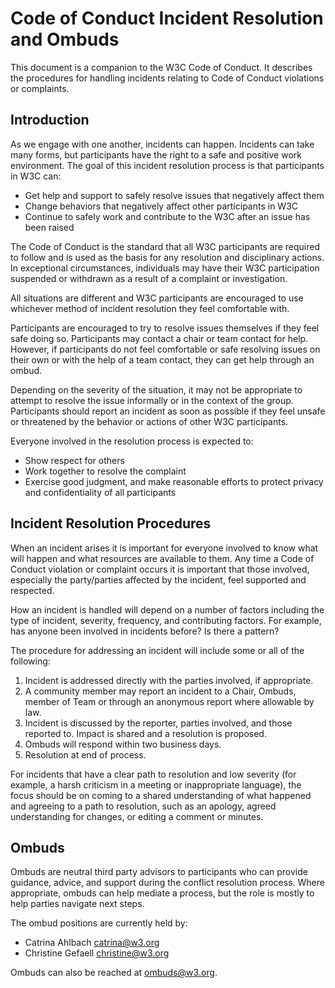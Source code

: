 # Code of Conduct Incident Resolution and Ombuds
This document is a companion to the W3C Code of Conduct. It describes the procedures for handling incidents relating to Code of Conduct violations or complaints.

## Introduction
As we engage with one another, incidents can happen. Incidents can take many forms, but participants have the right to a safe and positive work environment. The goal of this incident resolution process is that participants in W3C can:

- Get help and support to safely resolve issues that negatively affect them
- Change behaviors that negatively affect other participants in W3C
- Continue to safely work and contribute to the W3C after an issue has been raised

The Code of Conduct is the standard that all W3C participants are required to follow and is used as the basis for any resolution and disciplinary actions. In exceptional circumstances, individuals may have their W3C participation suspended or withdrawn as a result of a complaint or investigation.

All situations are different and W3C participants are encouraged to use whichever method of incident resolution they feel comfortable with.

Participants are encouraged to try to resolve issues themselves if they feel safe doing so. Participants may contact a chair or team contact for help. However, if participants do not feel comfortable or safe resolving issues on their own or with the help of a team contact, they can get help through an ombud.

Depending on the severity of the situation, it may not be appropriate to attempt to resolve the issue informally or in the context of the group. Participants should report an incident as soon as possible if they feel unsafe or threatened by the behavior or actions of other W3C participants.

Everyone involved in the resolution process is expected to:
- Show respect for others
- Work together to resolve the complaint
- Exercise good judgment, and make reasonable efforts to protect privacy and confidentiality of all participants

## Incident Resolution Procedures
When an incident arises it is important for everyone involved to know what will happen and what resources are available to them. Any time a Code of Conduct violation or complaint occurs it is important that those involved, especially the party/parties affected by the incident, feel supported and respected.

How an incident is handled will depend on a number of factors including the type of incident, severity, frequency, and contributing factors. For example, has anyone been involved in incidents before? Is there a pattern?

The procedure for addressing an incident will include some or all of the following:
1. Incident is addressed directly with the parties involved, if appropriate.
2. A community member may report an incident to a Chair, Ombuds, member of Team or through an anonymous report where allowable by law. 
3. Incident is discussed by the reporter, parties involved, and those reported to. Impact is shared and a resolution is proposed.
4. Ombuds will respond within two business days. 
5. Resolution at end of process.

For incidents that have a clear path to resolution and low severity (for example, a harsh criticism in a meeting or inappropriate language), the focus should be on coming to a shared understanding of what happened and agreeing to a path to resolution, such as an apology, agreed understanding for changes, or editing a comment or minutes.

## Ombuds
Ombuds are neutral third party advisors to participants who can provide guidance, advice, and support during the conflict resolution process. Where appropriate, ombuds can help mediate a process, but the role is mostly to help parties navigate next steps.

The ombud positions are currently held by:
- Catrina Ahlbach catrina@w3.org
- Christine Gefaell christine@w3.org 

Ombuds can also be reached at ombuds@w3.org. 
